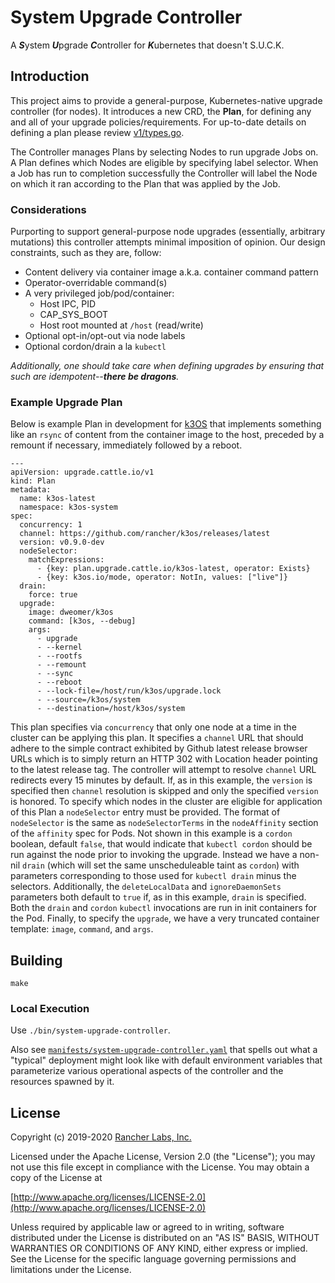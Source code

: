 # System Upgrade Controller

A ***S***ystem ***U***pgrade ***C***ontroller for ***K***ubernetes that doesn't S.U.C.K.

## Introduction

This project aims to provide a general-purpose, Kubernetes-native upgrade controller (for nodes).
It introduces a new CRD, the **Plan**, for defining any and all of your upgrade policies/requirements.
For up-to-date details on defining a plan please review [v1/types.go](pkg/apis/upgrade.cattle.io/v1/types.go).

The Controller manages Plans by selecting Nodes to run upgrade Jobs on.
A Plan defines which Nodes are eligible by specifying label selector.
When a Job has run to completion successfully the Controller will label the Node on which it ran
according to the Plan that was applied by the Job.

### Considerations

Purporting to support general-purpose node upgrades (essentially, arbitrary mutations) this controller attempts
minimal imposition of opinion. Our design constraints, such as they are, follow:

- Content delivery via container image a.k.a. container command pattern
- Operator-overridable command(s)
- A very privileged job/pod/container:
  - Host IPC, PID
  - CAP_SYS_BOOT
  - Host root mounted at `/host` (read/write)
- Optional opt-in/opt-out via node labels
- Optional cordon/drain a la `kubectl`

_Additionally, one should take care when defining upgrades by ensuring that such are idempotent--**there be dragons**._

### Example Upgrade Plan

Below is example Plan in development for [k3OS](https://github.com/rancher/k3os) that implements something like an
`rsync` of content from the container image to the host, preceded by a remount if necessary, immediately followed by a reboot.

```
---
apiVersion: upgrade.cattle.io/v1
kind: Plan
metadata:
  name: k3os-latest
  namespace: k3os-system
spec:
  concurrency: 1
  channel: https://github.com/rancher/k3os/releases/latest
  version: v0.9.0-dev
  nodeSelector:
    matchExpressions:
      - {key: plan.upgrade.cattle.io/k3os-latest, operator: Exists}
      - {key: k3os.io/mode, operator: NotIn, values: ["live"]}
  drain:
    force: true
  upgrade:
    image: dweomer/k3os
    command: [k3os, --debug]
    args:
      - upgrade
      - --kernel
      - --rootfs
      - --remount
      - --sync
      - --reboot
      - --lock-file=/host/run/k3os/upgrade.lock
      - --source=/k3os/system
      - --destination=/host/k3os/system
```

This plan specifies via `concurrency` that only one node at a time in the cluster can be applying this plan.
It specifies a `channel` URL that should adhere to the simple contract exhibited by Github latest release browser URLs
which is to simply return an HTTP 302 with Location header pointing to the latest release tag. The controller will attempt to
resolve `channel` URL redirects every 15 minutes by default. If, as in this example, the `version` is specified then 
`channel` resolution is skipped and only the specified `version` is honored.
To specify which nodes in the cluster are eligible for application of this Plan a `nodeSelector` entry must be provided.
The format of `nodeSelector` is the same as `nodeSelectorTerms` in the `nodeAffinity` section of the `affinity` spec for
Pods.
Not shown in this example is a `cordon` boolean, default `false`, that would indicate that `kubectl cordon` should be
run against the node prior to invoking the upgrade.
Instead we have a non-nil `drain` (which will set the same unscheduleable taint as `cordon`) with parameters
corresponding to those used for `kubectl drain` minus the selectors. Additionally, the `deleteLocalData` and 
`ignoreDaemonSets` parameters both default to `true` if, as in this example, `drain` is specified.
Both the `drain` and `cordon` `kubectl` invocations are run in init containers for the Pod.
Finally, to specify the `upgrade`, we have a very truncated container template: `image`, `command`, and `args`.

## Building
`make`

### Local Execution

Use `./bin/system-upgrade-controller`.

Also see [`manifests/system-upgrade-controller.yaml`](manifests/system-upgrade-controller.yaml) that spells out what a
"typical" deployment might look like with default environment variables that parameterize various operational aspects
of the controller and the resources spawned by it.

## License
Copyright (c) 2019-2020 [Rancher Labs, Inc.](http://rancher.com)

Licensed under the Apache License, Version 2.0 (the "License");
you may not use this file except in compliance with the License.
You may obtain a copy of the License at

[http://www.apache.org/licenses/LICENSE-2.0](http://www.apache.org/licenses/LICENSE-2.0)

Unless required by applicable law or agreed to in writing, software
distributed under the License is distributed on an "AS IS" BASIS,
WITHOUT WARRANTIES OR CONDITIONS OF ANY KIND, either express or implied.
See the License for the specific language governing permissions and
limitations under the License.
